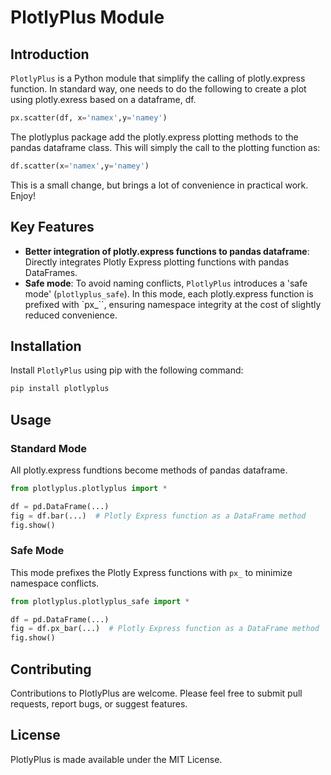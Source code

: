 # PlotlyPlus Module

## Introduction
`PlotlyPlus` is a Python module that simplify the calling of plotly.express function. In standard way, one needs to do the following to create a plot using plotly.exress based on a dataframe, df. 

```python
px.scatter(df, x='namex',y='namey')
```
The plotlyplus package add the plotly.express plotting methods to the pandas dataframe class. This will simply the call to the plotting function as:

```python
df.scatter(x='namex',y='namey')
```
This is a small change, but brings a lot of convenience in practical work. Enjoy!

## Key Features
- **Better integration of plotly.express functions to pandas dataframe**: Directly integrates Plotly Express plotting functions with pandas DataFrames.
- **Safe mode**: To avoid naming conflicts, `PlotlyPlus` introduces a 'safe mode' (`plotlyplus_safe`). In this mode, each plotly.express function is prefixed with `px_``, ensuring namespace integrity at the cost of slightly reduced convenience.

## Installation
Install `PlotlyPlus` using pip with the following command:
```bash
pip install plotlyplus
```

## Usage

### Standard Mode
All plotly.express fundtions become methods of pandas dataframe.

```python
from plotlyplus.plotlyplus import *

df = pd.DataFrame(...)
fig = df.bar(...)  # Plotly Express function as a DataFrame method
fig.show()
```

### Safe Mode
This mode prefixes the Plotly Express functions with `px_` to minimize namespace conflicts.

```python
from plotlyplus.plotlyplus_safe import *

df = pd.DataFrame(...)
fig = df.px_bar(...)  # Plotly Express function as a DataFrame method
fig.show()
```

## Contributing

Contributions to PlotlyPlus are welcome. Please feel free to submit pull requests, report bugs, or suggest features.


## License

PlotlyPlus is made available under the MIT License.
